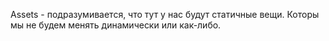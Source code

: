 Assets - подразумивается, что тут у нас будут статичные вещи. Которы мы не будем менять динамически или как-либо.